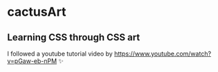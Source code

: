 # cactusArt
## Learning CSS through CSS art

I followed a youtube tutorial video by https://www.youtube.com/watch?v=pGaw-eb-nPM ✨
